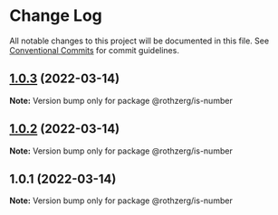 # Change Log

All notable changes to this project will be documented in this file.
See [Conventional Commits](https://conventionalcommits.org) for commit guidelines.

## [1.0.3](https://github.com/emrerothzerg/rothzerg/compare/@rothzerg/is-number@1.0.2...@rothzerg/is-number@1.0.3) (2022-03-14)

**Note:** Version bump only for package @rothzerg/is-number





## [1.0.2](https://github.com/emrerothzerg/rothzerg/compare/@rothzerg/is-number@1.0.1...@rothzerg/is-number@1.0.2) (2022-03-14)

**Note:** Version bump only for package @rothzerg/is-number





## 1.0.1 (2022-03-14)

**Note:** Version bump only for package @rothzerg/is-number
